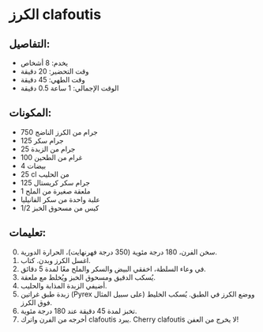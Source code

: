 # الكرز clafoutis

## التفاصيل:
* يخدم: 8 أشخاص
* وقت التحضير: 20 دقيقة
* وقت الطهي: 45 دقيقة
* الوقت الإجمالي: 1 ساعة 0.5 دقيقة

## المكونات:
* 750 جرام من الكرز الناضج
* 125 جرام سكر
* 25 جرام من الزبدة
* 100 غرام من الطحين
* 4 بيضات
* 25 cl من الحليب
* 125 جرام سكر كريستال
* 1 ملعقة صغيرة من الملح
* علبة واحدة من سكر الفانيليا
* 1/2 كيس من مسحوق الخبز

## تعليمات:
0. سخن الفرن، 180 درجة مئوية (350 درجة فهرنهايت)، الحرارة الدورية.
1. اغسل الكرز وبدن. كتاب.
2. في وعاء السلطة، اخفقي البيض والسكر والملح معًا لمدة 5 دقائق.
3. يُسكب الدقيق ومسحوق الخبز ويُخلط مع ملعقة. 
4. أضيفي الزبدة المذابة والحليب.
5. زبدة طبق غراتين (Pyrex على سبيل المثال) ووضع الكرز في الطبق. يُسكب الخليط فوق الكرز.
6. تخبز لمدة 45 دقيقة عند 180 درجة مئوية. 
6. أخرجه من الفرن واترك clafoutis يبرد. Cherry clafoutis لا يخرج من العفن!
